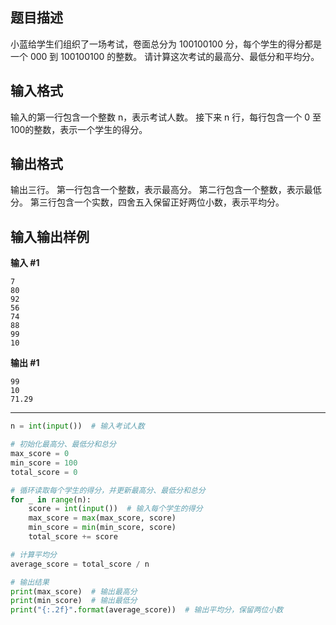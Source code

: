 ## 题目描述
小蓝给学生们组织了一场考试，卷面总分为 100100100 分，每个学生的得分都是一个 000 到 100100100 的整数。
请计算这次考试的最高分、最低分和平均分。
## 输入格式
输入的第一行包含一个整数 n，表示考试人数。
接下来 n 行，每行包含一个 0 至 100的整数，表示一个学生的得分。
## 输出格式
输出三行。
第一行包含一个整数，表示最高分。
第二行包含一个整数，表示最低分。
第三行包含一个实数，四舍五入保留正好两位小数，表示平均分。
## 输入输出样例
**输入 #1**
```
7
80
92
56
74
88
99
10
```
**输出 #1**
```
99
10
71.29
```

---

```python
n = int(input())  # 输入考试人数

# 初始化最高分、最低分和总分
max_score = 0
min_score = 100
total_score = 0

# 循环读取每个学生的得分，并更新最高分、最低分和总分
for _ in range(n):
    score = int(input())  # 输入每个学生的得分
    max_score = max(max_score, score)
    min_score = min(min_score, score)
    total_score += score

# 计算平均分
average_score = total_score / n

# 输出结果
print(max_score)  # 输出最高分
print(min_score)  # 输出最低分
print("{:.2f}".format(average_score))  # 输出平均分，保留两位小数
```
